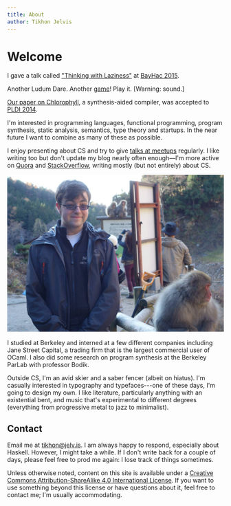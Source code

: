 ```yaml
---
title: About
author: Tikhon Jelvis
---
```


<div class="content">

# Welcome

<div class="announcement">

I gave a talk called ["Thinking with Laziness"](talks/thinking-with-laziness) at [BayHac 2015](http://bayhac.org).

<div> </div>

Another Ludum Dare. Another [game][shattered-worlds]! Play it. [Warning: sound.]

<div> </div>

[Our paper on Chlorophyll](chlorophyll.pdf), a synthesis-aided compiler, was accepted to [PLDI 2014][PLDI].

</div>

[shattered-worlds]: http://alexnisnevich.github.io/ld30/
[PLDI]: http://conferences.inf.ed.ac.uk/pldi2014/acceptedpapers.html

I'm interested in programming languages, functional programming, program synthesis, static analysis, semantics, type theory and startups. In the near future I want to combine as many of these as possible.

I enjoy presenting about CS and try to give [talks at meetups](talks) regularly. I like writing too but don't update my blog nearly often enough—I'm more active on [Quora](https://www.quora.com/Tikhon-Jelvis/) and [StackOverflow](http://stackoverflow.com/users/286871/tikhon-jelvis), writing mostly (but not entirely) about CS.

![A couple of monkeys. I'm the one on the left.](img/me_with_monkey.jpg)

I studied at Berkeley and interned at a few different companies including Jane Street Capital, a trading firm that is the largest commercial user of OCaml. I also did some research on program synthesis at the Berkeley ParLab with professor Bodik.

Outside CS, I'm an avid skier and a saber fencer (albeit on hiatus). I'm casually interested in typography and typefaces---one of these days, I'm going to design my own. I like literature, particularly anything with an existential bent, and music that's experimental to different degrees (everything from progressive metal to jazz to minimalist).

## Contact

Email me at [tikhon@jelv.is](mailto:tikhon@jelv.is). I am always happy to respond, especially about Haskell. However, I might take a while. If I don't write back for a couple of days, please feel free to prod me again: I lose track of things sometimes.

Unless otherwise noted, content on this site is available under a <a rel="license" href="http://creativecommons.org/licenses/by-sa/4.0/">Creative Commons Attribution-ShareAlike 4.0 International License</a>. If you want to use something beyond this license or have questions about it, feel free to contact me; I'm usually accommodating.

</div>
